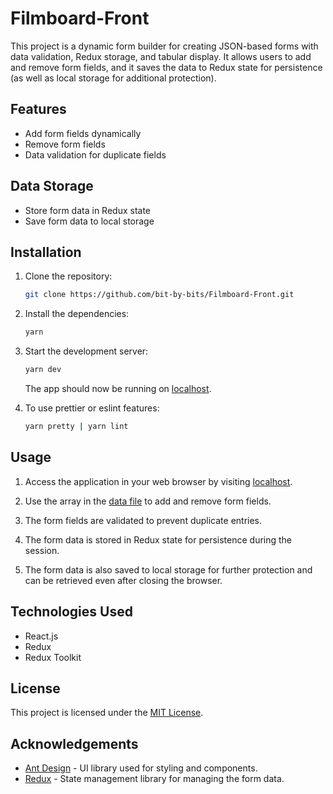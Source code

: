 # Filmboard-Front

This project is a dynamic form builder for creating JSON-based forms with data validation, Redux storage, and tabular display. It allows users to add and remove form fields, and it saves the data to Redux state for persistence (as well as local storage for additional protection).

## Features

- Add form fields dynamically
- Remove form fields
- Data validation for duplicate fields

## Data Storage

- Store form data in Redux state
- Save form data to local storage

## Installation

1. Clone the repository:

   ```bash
   git clone https://github.com/bit-by-bits/Filmboard-Front.git
   ```

2. Install the dependencies:

   ```bash
   yarn
   ```

3. Start the development server:

   ```bash
   yarn dev
   ```

   The app should now be running on [localhost](http://127.0.0.1:5173/).

4. To use prettier or eslint features:

   ```bash
   yarn pretty | yarn lint
   ```

## Usage

1. Access the application in your web browser by visiting [localhost](http://127.0.0.1:5173/).

2. Use the array in the [data file](src/data/form.js) to add and remove form fields.

3. The form fields are validated to prevent duplicate entries.

4. The form data is stored in Redux state for persistence during the session.

5. The form data is also saved to local storage for further protection and can be retrieved even after closing the browser.

## Technologies Used

- React.js
- Redux
- Redux Toolkit

## License

This project is licensed under the [MIT License](LICENSE).

## Acknowledgements

- [Ant Design](https://ant.design/) - UI library used for styling and components.
- [Redux](https://redux.js.org/) - State management library for managing the form data.